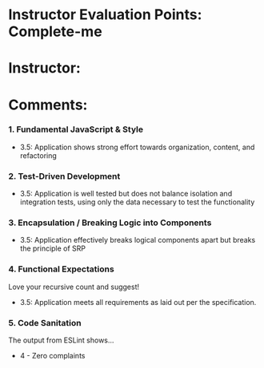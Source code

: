 # Instructor Evaluation Points: Complete-me
# Instructor:
# Comments:

### 1. Fundamental JavaScript & Style

* 3.5:  Application shows strong effort towards organization, content, and refactoring


### 2. Test-Driven Development

* 3.5: Application is well tested but does not balance isolation and integration tests, using only the data necessary to test the functionality

### 3. Encapsulation / Breaking Logic into Components

* 3.5: Application effectively breaks logical components apart but breaks the principle of SRP

### 4. Functional Expectations
Love your recursive count and suggest!
* 3.5: Application meets all requirements as laid out per the specification.

### 5. Code Sanitation

The output from ESLint shows…

* 4 - Zero complaints
